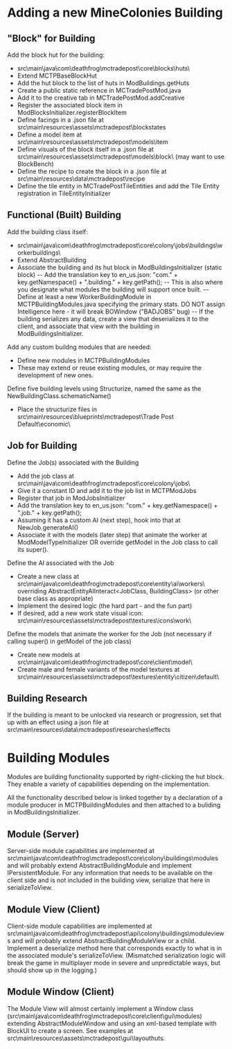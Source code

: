 # Adding a new MineColonies Building
## "Block" for Building
Add the block hut for the building:
- src\main\java\com\deathfrog\mctradepost\core\blocks\huts\
- Extend MCTPBaseBlockHut
- Add the hut block to the list of huts in ModBuildings.getHuts
- Create a public static reference in MCTradePostMod.java
- Add it to the creative tab in MCTradePostMod.addCreative
- Register the associated block item in ModBlocksInitializer.registerBlockItem
- Define facings in a .json file at src\main\resources\assets\mctradepost\blockstates
- Define a model item at src\main\resources\assets\mctradepost\models\item
- Define visuals of the block itself in a .json file at src\main\resources\assets\mctradepost\models\block\ (may want to use BlockBench)
- Define the recipe to create the block in a .json file at src\main\resources\data\mctradepost\recipe
- Define the tile entity in MCTradePostTileEntities and add the Tile Entity registration in TileEntityInitializer

## Functional (Built) Building
Add the building class itself:
- src\main\java\com\deathfrog\mctradepost\core\colony\jobs\buildings\workerbuildings\
- Extend AbstractBuilding
- Associate the building and its hut block in ModBuildingsInitializer (static block)
-- Add the translation key to en_us.json: "com." + key.getNamespace() + ".building." + key.getPath();
-- This is also where you designate what modules the building will support once built.
-- Define at least a new WorkerBuildingModule in MCTPBuildingModules.java specifying the primary stats. DO NOT assign Intelligence here - it will break BOWindow ("BADJOBS" bug)
-- If the building serializes any data, create a view that deserializes it to the client, and associate that view with the building in ModBuildingsInitializer.

Add any custom buildng modules that are needed:
- Define new modules in MCTPBuildingModules
- These may extend or reuse existing modules, or may require the development of new ones.

Define five building levels using Structurize, named the same as the NewBuildingClass.schematicName()
- Place the structurize files in src\main\resources\blueprints\mctradepost\Trade Post Default\economic\

## Job for Building
Define the Job(s) associated with the Building
- Add the job class at src\main\java\com\deathfrog\mctradepost\core\colony\jobs\
- Give it a constant ID and add it to the job list in MCTPModJobs
- Register that job in ModJobsInitializer
- Add the translation key to en_us.json: "com." + key.getNamespace() + ".job." + key.getPath();
- Assuming it has a custom AI (next step), hook into that at NewJob.generateAI()
- Associate it with the models (later step) that animate the worker at ModModelTypeInitializer OR override getModel in the Job class to call its super().

Define the AI associated with the Job
- Create a new class at src\main\java\com\deathfrog\mctradepost\core\entity\ai\workers\ overriding AbstractEntityAIInteract<JobClass, BuildingClass> (or other base class as appropriate)
- Implement the desired logic (the hard part - and the fun part)
- If desired, add a new work state visual icon: src\main\resources\assets\mctradepost\textures\icons\work\

Define the models that animate the worker for the Job (not necessary if calling super() in getModel of the job class)
- Create new models at src\main\java\com\deathfrog\mctradepost\core\client\model\
- Create male and female variants of the model textures at src\main\resources\assets\mctradepost\textures\entity\citizen\default\

## Building Research
If the building is meant to be unlocked via research or progression, set that up with an effect using a json file at src\main\resources\data\mctradepost\researches\effects

# Building Modules
Modules are building functionality supported by right-clicking the hut block. They enable a variety of capabilities depending on the implementation.

All the functionality described below is linked together by a declaration of a module producer in MCTPBuildingModules and then attached to a buliding in ModBuildingsInitializer.

## Module (Server)
Server-side module capabilities are implemented at src\main\java\com\deathfrog\mctradepost\core\colony\buildings\modules and will probably extend AbstractBuildingModule and implement IPersistentModule. For any information that needs to be available on the client side and is not included in the building view, serialize that here in serializeToView.

## Module View (Client)
Client-side module capabilities are implemented at src\main\java\com\deathfrog\mctradepost\api\colony\buildings\moduleviews and will probably extend AbstractBuildingModuleView or a child. Implement a deserialize method here that corresponds exactly to what is in the associated module's serializeToView. (Mismatched serialization logic will break the game in multiplayer mode in severe and unpredictable ways, but should show up in the logging.)

## Module Window (Client)
The Module View will almost certainly implement a Window class (src\main\java\com\deathfrog\mctradepost\core\client\gui\modules) extending AbstractModuleWindow and using an xml-based template with BlockUI to create a screen. See examples at src\main\resources\assets\mctradepost\gui\layouthuts.